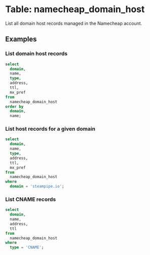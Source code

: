 # Table: namecheap_domain_host

List all domain host records managed in the Namecheap account.

## Examples

### List domain host records

```sql
select
  domain,
  name,
  type,
  address,
  ttl,
  mx_pref
from
  namecheap_domain_host
order by
  domain,
  name;
```

### List host records for a given domain

```sql
select
  domain,
  name,
  type,
  address,
  ttl,
  mx_pref
from
  namecheap_domain_host
where
  domain = 'steampipe.io';
```

### List CNAME records

```sql
select
  domain,
  name,
  address,
  ttl
from
  namecheap_domain_host
where
  type = 'CNAME';
```
